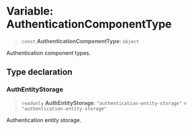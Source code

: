 # Variable: AuthenticationComponentType

> `const` **AuthenticationComponentType**: `object`

Authentication component types.

## Type declaration

### AuthEntityStorage

> `readonly` **AuthEntityStorage**: `"authentication-entity-storage"` = `"authentication-entity-storage"`

Authentication entity storage.
